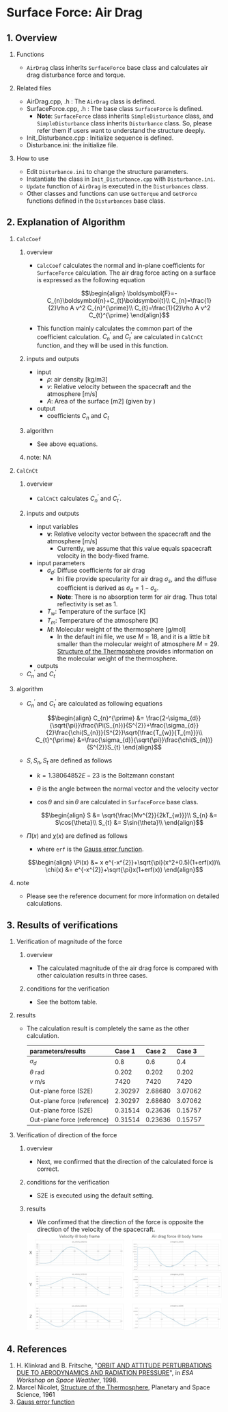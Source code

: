 # Surface Force: Air Drag

## 1.  Overview

1. Functions
   - `AirDrag` class inherits `SurfaceForce` base class and calculates air drag disturbance force and torque. 

2. Related files
   - AirDrag.cpp, .h : The `AirDrag` class is defined.
   - SurfaceForce.cpp, .h : The base class `SurfaceForce` is defined.
     - **Note**: `SurfaceForce` class inherits `SimpleDisturbance` class, and `SimpleDisturbance` class inherits `Disturbance` class. So, please refer them if users want to understand the structure deeply.
   - Init_Disturbance.cpp : Initialize sequence is defined.
   - Disturbance.ini: the initialize file.

3. How to use
   - Edit `Disturbance.ini` to change the structure parameters.
   - Instantiate the class in `Init_Disturbance.cpp` with `Disturbance.ini`.
   - `Update` function of `AirDrag` is executed in the `Disturbances` class.
   - Other classes and functions can use `GetTorque` and `GetForce` functions defined in the `Disturbances` base class.

## 2. Explanation of Algorithm

1. `CalcCoef`
   1. overview
      - `CalcCoef` calculates the normal and in-plane coefficients for `SurfaceForce` calculation. The air drag force acting on a surface is expressed as the following equation

        ```math
        \begin{align}
          \boldsymbol{F}=-C_{n}\boldsymbol{n}+C_{t}\boldsymbol{t}\\
          C_{n}=\frac{1}{2}\rho A v^2 C_{n}^{\prime}\\
          C_{t}=\frac{1}{2}\rho A v^2 C_{t}^{\prime}
        \end{align}
        ```

      - This  function mainly calculates the common part of the coefficient calculation. $C_{n}^{\prime}$ and $C_{t}^{\prime}$ are calculated in `CalCnCt` function, and they will be used in this function.

   2. inputs and outputs
      - input
        - $\rho$: air density [kg/m3]
        - $v$: Relative velocity between the spacecraft and the atmosphere [m/s]
        - $A$: Area of the surface [m2] (given by )
      - output
        - coefficients $C_{n}$ and $C_{t}$

   3. algorithm
      - See above equations.

   4. note: NA

2. `CalCnCt`
   1. overview
      - `CalCnCt` calculates  $C_{n}^{\prime}$ and $C_{t}^{\prime}$.

   2. inputs and outputs
      - input variables
        - $\boldsymbol{v}$: Relative velocity vector between the spacecraft and the atmosphere [m/s]
          - Currently, we assume that this value equals spacecraft velocity in the body-fixed frame.
      - input parameters 
        - $\sigma_{d}$: Diffuse coefficients for air drag
          - Ini file provide specularity for air drag $\sigma_{s}$, and the diffuse coefficient is derived as $\sigma_{d}=1-\sigma_{s}$.
          - **Note**: There is no absorption term for air drag. Thus total reflectivity is set as 1.
        - $T_{w}$: Temperature of the surface [K]
        - $T_{m}$: Temperature of the atmosphere [K]
        - $M$: Molecular weight of the thermosphere [g/mol]
          - In the default ini file, we use $M=18$, and it is a little bit smaller than the molecular weight of atmosphere $M=29$.  [Structure of the Thermosphere](https://www.sciencedirect.com/science/article/pii/0032063361900368?via%3Dihub) provides information on the molecular weight of the thermosphere. 
      - outputs
     - $C_{n}^{\prime}$ and $C_{t}^{\prime}$ 
   
3. algorithm
   - $C_{n}^{\prime}$ and $C_{t}^{\prime}$  are calculated as following equations

     ```math
     \begin{align}
       C_{n}^{\prime} &= \frac{2-\sigma_{d}}{\sqrt{\pi}}\frac{\Pi(S_{n})}{S^{2}}+\frac{\sigma_{d}}{2}\frac{\chi(S_{n})}{S^{2}}\sqrt{\frac{T_{w}}{T_{m}}}\\
       C_{t}^{\prime} &=\frac{\sigma_{d}}{\sqrt{\pi}}\frac{\chi(S_{n})}{S^{2}}S_{t}
     \end{align}
     ```

   - $S, S_{n}, S_{t}$ are defined as follows
      - $k=1.38064852E-23$ is the Boltzmann constant
      - $\theta$ is the angle between the normal vector and the velocity vector
      - $\cos{\theta}$ and $\sin{\theta}$ are calculated in `SurfaceForce` base class.

        ```math
        \begin{align}
          S &= \sqrt{\frac{Mv^{2}}{2kT_{w}}}\\
          S_{n} &= S\cos{\theta}\\
          S_{t} &= S\sin{\theta}\\
        \end{align}
        ```
   
   - $\Pi(x)$ and $\chi(x)$ are defined as follows
     - where `erf` is the [Gauss error function](https://en.wikipedia.org/wiki/Error_function).
   
      ```math
      \begin{align}
        \Pi(x) &= x e^{-x^{2}}+\sqrt{\pi}(x^2+0.5)(1+erf(x))\\
        \chi(x) &= e^{-x^{2}}+\sqrt{\pi}x(1+erf(x))
      \end{align}
      ```
4. note
   - Please see the reference document for more information on detailed calculations.

## 3. Results of verifications

1. Verification of magnitude of the force
   1. overview
      - The calculated magnitude of the air drag force is compared with other calculation results in three cases.

   2. conditions for the verification
      - See the bottom table.
      
3. results
   - The calculation result is completely the same as the other calculation.
   
     | parameters/results          | Case 1  | Case 2  | Case 3  |
     | --------------------------- | ------- | ------- | ------- |
     | $\sigma_{d}$              | 0.8     | 0.6     | 0.4     |
     | $\theta$ rad              | 0.202   | 0.202   | 0.202   |
     | $v$ m/s                   | 7420    | 7420    | 7420    |
     | Out-plane force (S2E)       | 2.30297 | 2.68680 | 3.07062 |
     | Out-plane force (reference) | 2.30297 | 2.68680 | 3.07062 |
     | Out-plane force (S2E)       | 0.31514 | 0.23636 | 0.15757 |
     | Out-plane force (reference) | 0.31514 | 0.23636 | 0.15757 |
    
1. Verification of direction of the force
   1. overview
      - Next, we confirmed that the direction of the calculated force is correct.
   
   2. conditions for the verification
      - S2E is executed using the default setting.
   
   3. results
      - We confirmed that the direction of the force is opposite the direction of the velocity of the spacecraft.
   
      <img src="./figs/AirDrag_result_1.jpg" alt="SummaryCalculationTime" style="zoom: 70%;" />

## 4. References
1. H. Klinkrad and B. Fritsche, "[ORBIT AND ATTITUDE PERTURBATIONS DUE TO AERODYNAMICS AND RADIATION PRESSURE](https://pdfs.semanticscholar.org/a16c/1abab4c081b4434bda9190f4f7be789c246a.pdf)", in *ESA Workshop on Space Weather*, 1998. 
2. Marcel Nicolet, [Structure of the Thermosphere](https://www.sciencedirect.com/science/article/pii/0032063361900368?via%3Dihub), Planetary and Space Science, 1961
3. [Gauss error function](https://en.wikipedia.org/wiki/Error_function)